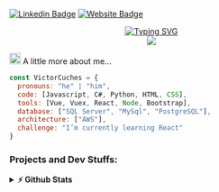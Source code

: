 [![Linkedin Badge](https://img.shields.io/badge/-LinkedIn-0e76a8?style=flat-square&logo=Linkedin&logoColor=white)](https://www.linkedin.com/in/victorcuches/)
[![Website Badge](https://img.shields.io/badge/Website-3b5998?style=flat-square&logo=google-chrome&logoColor=white)]()

<p align="center">
<a href="https://git.io/typing-svg"><img src="https://readme-typing-svg.demolab.com?font=Fira+Code&weight=500&pause=1000&color=14A70D&center=true&vCenter=true&multiline=true&repeat=false&width=435&lines=Hi+there!+I'm+Victor+Cuches" alt="Typing SVG" /></a>
<br>
<a href="https://github.com/DenverCoder1/readme-typing-svg">
<img src="https://readme-typing-svg.demolab.com?font=Fira+Code&weight=500&pause=1000&color=14A70D&center=true&vCenter=true&width=435&lines=Always+learning+new+things;Web+developer" /></a>
</p>

<p>
<img src="https://media1.giphy.com/media/GFtsjaDVJnoNa/200w.webp?cid=ecf05e47womki3k2ilvingpznbamzd5wzguz3nrefqut15mc&rid=200w.webp&ct=s" width="20"> A little more about me...

```javascript
const VictorCuches = {
  pronouns: "he" | "him",
  code: [Javascript, C#, Python, HTML, CSS],
  tools: [Vue, Vuex, React, Node, Bootstrap],
  database: ["SQL Server", "MySql", "PostgreSQL"],
  architecture: ["AWS"],
  challenge: "I’m currently learning React"
}
```
</p>

### Projects and Dev Stuffs:

<details>	
  <summary><b>⚡ Github Stats</b></summary>

  <br />
  <img height="180em" src="https://github-readme-stats.vercel.app/api?username=VictorCuches&show_icons=true&hide_border=true&&count_private=true&include_all_commits=true" />
  <img height="180em" src="https://github-readme-stats.vercel.app/api/top-langs/?username=VictorCuches&exclude_repo=KNN-Image-Classification&show_icons=true&hide_border=true&layout=compact&langs_count=8"/>
</details>
